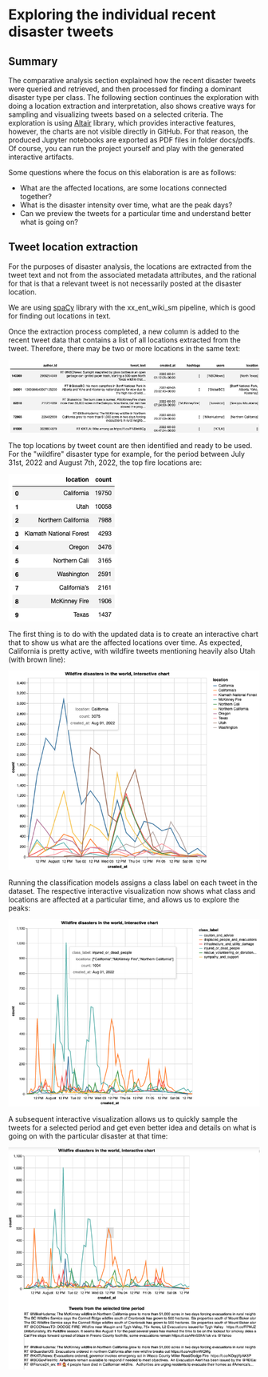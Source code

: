 # Exploring the individual recent disaster tweets

## Summary
The comparative analysis section explained how the recent disaster tweets were queried and retrieved,
and then processed for finding a dominant disaster type per class. The following section continues the 
exploration with doing a location extraction and interpretation, also shows creative ways for
sampling and visualizing tweets based on a selected criteria. The exploration is using [Altair](https://altair-viz.github.io/) 
library, which provides interactive features, however, the charts are not visible directly in GitHub.
For that reason, the produced Jupyter notebooks are exported as PDF files in folder docs/pdfs. Of course,
you can run the project yourself and play with the generated interactive artifacts.

Some questions where the focus on this elaboration is are as follows:
- What are the affected locations, are some locations connected together?
- What is the disaster intensity over time, what are the peak days?
- Can we preview the tweets for a particular time and understand better what is going on?

## Tweet location extraction
For the purposes of disaster analysis, the locations are extracted from the tweet text and not
from the associated metadata attributes, and the rational for that is that a relevant tweet is
not necessarily posted at the disaster location.

We are using [spaCy](https://spacy.io/) library with the xx_ent_wiki_sm pipeline, which is good for
finding out locations in text.

Once the extraction process completed, a new column is added to the recent tweet data that contains
a list of all locations extracted from the tweet. Therefore, there may be two or more locations in
the same text:

![Grouped Tweets](images/tweets_locations_table.png)

The top locations by tweet count are then identified and ready to be used. For the "wildfire" 
disaster type for example, for the period between July 31st, 2022 and August 7th, 2022, the top
fire locations are:

![Grouped Tweets](images/top_locations.png)

The first thing is to do with the updated data is to create an interactive chart that to show us
what are the affected locations over time. As expected, California is pretty active, with wildfire
tweets mentioning heavily also Utah (with brown line):

![Grouped Tweets](images/fire_locations.png)

Running the classification models assigns a class label on each tweet in the dataset. The respective
interactive visualization now shows what class and locations are affected at a particular time,
and allows us to explore the peaks:

![Grouped Tweets](images/class_locations_peaks.png)

A subsequent interactive visualization allows us to quickly sample the tweets for a selected period
and get even better idea and details on what is going on with the particular disaster at that time:

![Grouped Tweets](images/fire_tweet_sample.png)